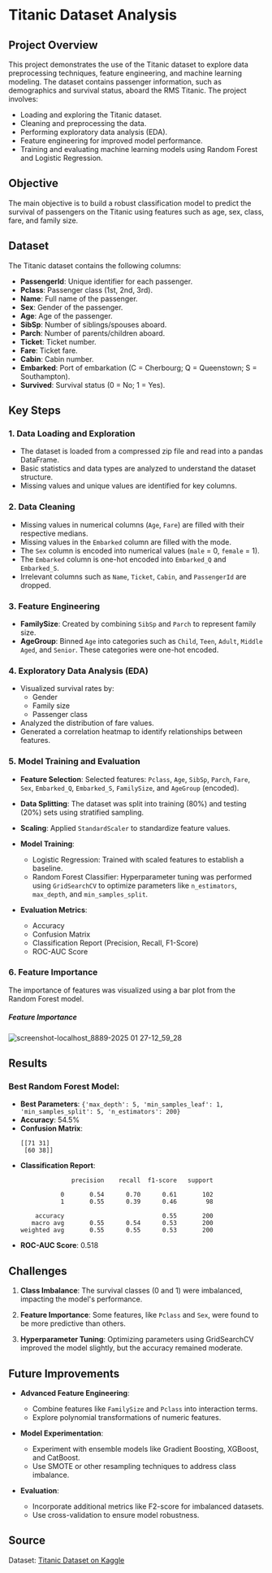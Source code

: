 # Titanic Dataset Analysis

## Project Overview
This project demonstrates the use of the Titanic dataset to explore data preprocessing techniques, feature engineering, and machine learning modeling. The dataset contains passenger information, such as demographics and survival status, aboard the RMS Titanic. The project involves:

- Loading and exploring the Titanic dataset.
- Cleaning and preprocessing the data.
- Performing exploratory data analysis (EDA).
- Feature engineering for improved model performance.
- Training and evaluating machine learning models using Random Forest and Logistic Regression.

## Objective
The main objective is to build a robust classification model to predict the survival of passengers on the Titanic using features such as age, sex, class, fare, and family size.

## Dataset
The Titanic dataset contains the following columns:

- **PassengerId**: Unique identifier for each passenger.
- **Pclass**: Passenger class (1st, 2nd, 3rd).
- **Name**: Full name of the passenger.
- **Sex**: Gender of the passenger.
- **Age**: Age of the passenger.
- **SibSp**: Number of siblings/spouses aboard.
- **Parch**: Number of parents/children aboard.
- **Ticket**: Ticket number.
- **Fare**: Ticket fare.
- **Cabin**: Cabin number.
- **Embarked**: Port of embarkation (C = Cherbourg; Q = Queenstown; S = Southampton).
- **Survived**: Survival status (0 = No; 1 = Yes).

## Key Steps

### 1. Data Loading and Exploration
- The dataset is loaded from a compressed zip file and read into a pandas DataFrame.
- Basic statistics and data types are analyzed to understand the dataset structure.
- Missing values and unique values are identified for key columns.

### 2. Data Cleaning
- Missing values in numerical columns (`Age`, `Fare`) are filled with their respective medians.
- Missing values in the `Embarked` column are filled with the mode.
- The `Sex` column is encoded into numerical values (`male` = 0, `female` = 1).
- The `Embarked` column is one-hot encoded into `Embarked_Q` and `Embarked_S`.
- Irrelevant columns such as `Name`, `Ticket`, `Cabin`, and `PassengerId` are dropped.

### 3. Feature Engineering
- **FamilySize**: Created by combining `SibSp` and `Parch` to represent family size.
- **AgeGroup**: Binned `Age` into categories such as `Child`, `Teen`, `Adult`, `Middle Aged`, and `Senior`. These categories were one-hot encoded.

### 4. Exploratory Data Analysis (EDA)
- Visualized survival rates by:
  - Gender
  - Family size
  - Passenger class
- Analyzed the distribution of fare values.
- Generated a correlation heatmap to identify relationships between features.

### 5. Model Training and Evaluation
- **Feature Selection**: 
  Selected features: `Pclass`, `Age`, `SibSp`, `Parch`, `Fare`, `Sex`, `Embarked_Q`, `Embarked_S`, `FamilySize`, and `AgeGroup` (encoded).

- **Data Splitting**: 
  The dataset was split into training (80%) and testing (20%) sets using stratified sampling.

- **Scaling**:
  Applied `StandardScaler` to standardize feature values.

- **Model Training**:
  - Logistic Regression: Trained with scaled features to establish a baseline.
  - Random Forest Classifier: Hyperparameter tuning was performed using `GridSearchCV` to optimize parameters like `n_estimators`, `max_depth`, and `min_samples_split`.

- **Evaluation Metrics**:
  - Accuracy
  - Confusion Matrix
  - Classification Report (Precision, Recall, F1-Score)
  - ROC-AUC Score

### 6. Feature Importance
The importance of features was visualized using a bar plot from the Random Forest model.

##### Feature Importance

![screenshot-localhost_8889-2025 01 27-12_59_28](https://github.com/user-attachments/assets/b428c2ef-7238-4667-b4cb-d8758a655bdc)

## Results
### Best Random Forest Model:
- **Best Parameters**: `{'max_depth': 5, 'min_samples_leaf': 1, 'min_samples_split': 5, 'n_estimators': 200}`
- **Accuracy**: 54.5%
- **Confusion Matrix**:
  ```
  [[71 31]
   [60 38]]
  ```
- **Classification Report**:
  ```
                precision    recall  f1-score   support

             0       0.54      0.70      0.61       102
             1       0.55      0.39      0.46        98

      accuracy                           0.55       200
     macro avg       0.55      0.54      0.53       200
  weighted avg       0.55      0.55      0.53       200
  ```
- **ROC-AUC Score**: 0.518

## Challenges
1. **Class Imbalance**: 
   The survival classes (0 and 1) were imbalanced, impacting the model's performance.

2. **Feature Importance**: 
   Some features, like `Pclass` and `Sex`, were found to be more predictive than others.

3. **Hyperparameter Tuning**: 
   Optimizing parameters using GridSearchCV improved the model slightly, but the accuracy remained moderate.

## Future Improvements
- **Advanced Feature Engineering**:
  - Combine features like `FamilySize` and `Pclass` into interaction terms.
  - Explore polynomial transformations of numeric features.

- **Model Experimentation**:
  - Experiment with ensemble models like Gradient Boosting, XGBoost, and CatBoost.
  - Use SMOTE or other resampling techniques to address class imbalance.

- **Evaluation**:
  - Incorporate additional metrics like F2-score for imbalanced datasets.
  - Use cross-validation to ensure model robustness.

## Source

Dataset: [Titanic Dataset on Kaggle](https://www.kaggle.com/datasets/waqi786/titanic-dataset)
